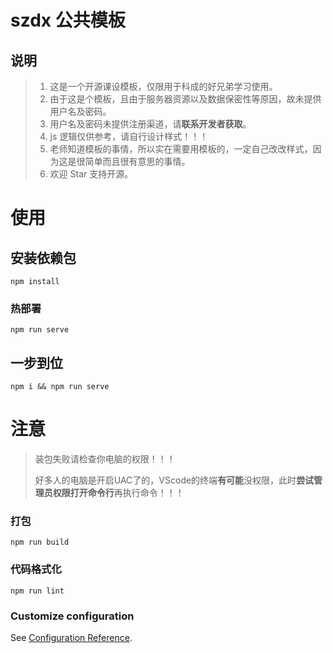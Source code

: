 # szdx 公共模板

## 说明

> 1. 这是一个开源课设模板，仅限用于科成的好兄弟学习使用。
> 2. 由于这是个模板，且由于服务器资源以及数据保密性等原因，故未提供用户名及密码。
> 3. 用户名及密码未提供注册渠道，请**联系开发者获取**。
> 4. js 逻辑仅供参考，请自行设计样式！！！
> 5. 老师知道模板的事情，所以实在需要用模板的，一定自己改改样式，因为这是很简单而且很有意思的事情。
> 6. 欢迎 Star 支持开源。

# 使用 


## 安装依赖包
```
npm install
```

### 热部署
```shell
npm run serve
```

## 一步到位

```shell
npm i && npm run serve
```



# 注意

> 装包失败请检查你电脑的权限！！！
>
> 好多人的电脑是开启UAC了的，VScode的终端**有可能**没权限，此时**尝试管理员权限打开命令行**再执行命令！！！

### 打包

```
npm run build
```

### 代码格式化
```
npm run lint
```

### Customize configuration
See [Configuration Reference](https://cli.vuejs.org/config/).
